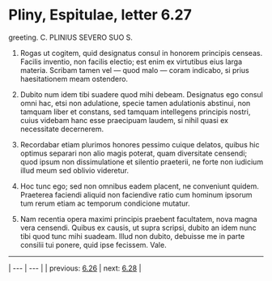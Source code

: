 # Pliny, Espitulae, letter 6.27

greeting. C. PLINIUS SEVERO SUO S.



1. Rogas ut cogitem, quid designatus consul in honorem principis censeas. Facilis inventio, non facilis electio; est enim ex virtutibus eius larga materia. Scribam tamen vel — quod malo — coram indicabo, si prius haesitationem meam ostendero.



2. Dubito num idem tibi suadere quod mihi debeam. Designatus ego consul omni hac, etsi non adulatione, specie tamen adulationis abstinui, non tamquam liber et constans, sed tamquam intellegens principis nostri, cuius videbam hanc esse praecipuam laudem, si nihil quasi ex necessitate decernerem.



3. Recordabar etiam plurimos honores pessimo cuique delatos, quibus hic optimus separari non alio magis poterat, quam diversitate censendi; quod ipsum non dissimulatione et silentio praeterii, ne forte non iudicium illud meum sed oblivio videretur.



4. Hoc tunc ego; sed non omnibus eadem placent, ne conveniunt quidem. Praeterea faciendi aliquid non faciendive ratio cum hominum ipsorum tum rerum etiam ac temporum condicione mutatur.



5. Nam recentia opera maximi principis praebent facultatem, nova magna vera censendi. Quibus ex causis, ut supra scripsi, dubito an idem nunc tibi quod tunc mihi suadeam. Illud non dubito, debuisse me in parte consilii tui ponere, quid ipse fecissem. Vale.



---

| --- | --- |
| previous: [6.26](../6.26/) | next: [6.28](../6.28/) |